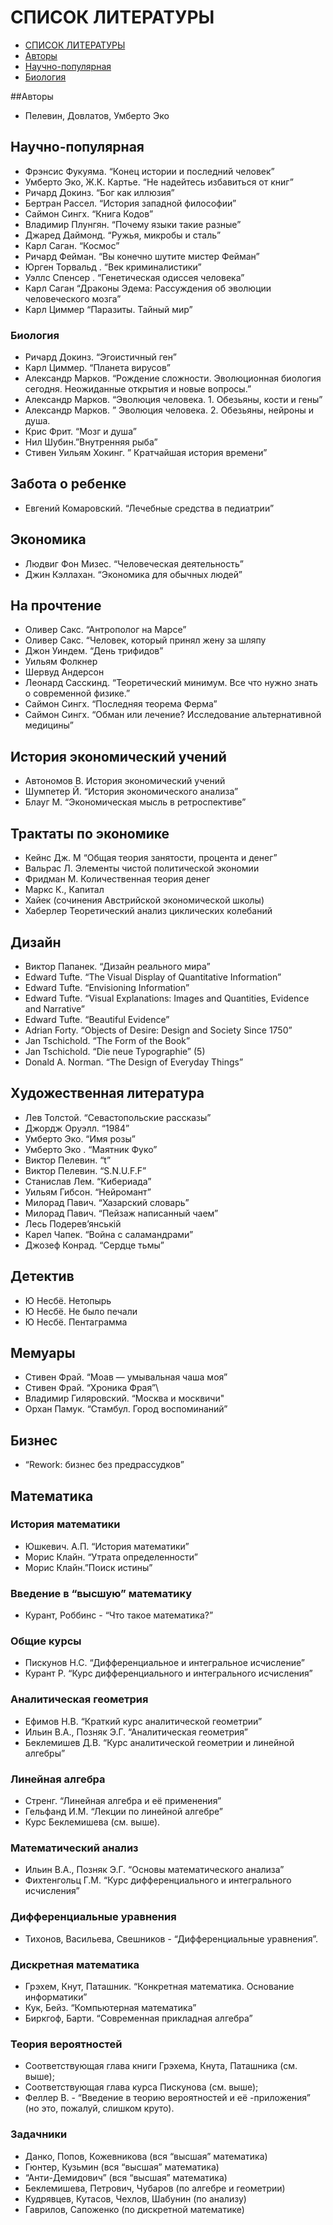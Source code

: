 
# СПИСОК ЛИТЕРАТУРЫ

- [СПИСОК ЛИТЕРАТУРЫ](#СПИСОК-ЛИТЕРАТУРЫ)
- [Авторы](#авторы)
- [Научно-популярная](#научно-популярная)
- [Биология](#Биология)

##Авторы

- Пелевин, Довлатов, Умберто Эко

## Научно-популярная

- Фрэнсис Фукуяма. “Конец истории и последний человек”
- Умберто Эко, Ж.К. Картье. “Не надейтесь избавиться от книг”
- Ричард Докинз. “Бог как иллюзия”
- Бертран Рассел. “История западной философии”
- Саймон Сингх. “Книга Кодов”
- Владимир Плунгян. “Почему языки такие разные”
- Джаред Даймонд. “Ружья, микробы и сталь”
- Карл Саган. “Космос”
- Ричард Фейман. “Вы конечно шутите мистер Фейман”
- Юрген Торвальд . “Век криминалистики”
- Уэллс Спенсер . “Генетическая одиссея человека”
- Карл Саган “Драконы Эдема: Рассуждения об эволюции человеческого мозга”
- Карл Циммер “Паразиты. Тайный мир”

### Биология

- Ричард Докинз. “Эгоистичный ген”
- Карл Циммер. “Планета вирусов”
- Александр Марков. “Рождение сложности. Эволюционная биология сегодня. Неожиданные открытия и новые вопросы.”
- Александр Марков. “Эволюция человека. 1. Обезьяны, кости и гены”
- Александр Марков. ” Эволюция человека. 2. Обезьяны, нейроны и душа.
- Крис Фрит. “Мозг и душа”
- Нил Шубин.”Внутренняя рыба”
- Стивен Уильям Хокинг. ” Кратчайшая история времени”

## Забота о ребенке

- Евгений Комаровский. “Лечебные средства в педиатрии”

## Экономика

- Людвиг Фон Мизес. “Человеческая деятельность”
- Джин Кэллахан. “Экономика для обычных людей”

## На прочтение

- Оливер Сакс. “Антрополог на Марсе”
- Оливер Сакс. “Человек, который принял жену за шляпу
- Джон Уиндем. “День трифидов”
- Уильям Фолкнер
- Шервуд Андерсон
- Леонард Сасскинд. “Теоретический минимум. Все что нужно знать о современной физике.”
- Саймон Сингх. “Последняя теорема Ферма”
- Саймон Сингх. “Обман или лечение? Исследование альтернативной медицины”

## История экономический учений

- Автономов В. История экономический учений
- Шумпетер Й. “История экономического анализа”
- Блауг М. “Экономическая мысль в ретроспективе”

## Трактаты по экономике

- Кейнс Дж. М “Общая теория занятости, процента и денег”
- Вальрас Л. Элементы чистой политической экономии
- Фридман М. Количественная теория денег
- Маркс К., Капитал
- Хайек (сочинения Австрийской экономической школы)
- Хаберлер Теоретический анализ циклических колебаний

## Дизайн

- Виктор Папанек. “Дизайн реального мира”
- Edward Tufte. “The Visual Display of Quantitative Information”
- Edward Tufte. “Envisioning Information”
- Edward Tufte. “Visual Explanations: Images and Quantities, Evidence and Narrative”
- Edward Tufte. “Beautiful Evidence”
- Adrian Forty. “Objects of Desire: Design and Society Since 1750”
- Jan Tschichold. “The Form of the Book”
- Jan Tschichold. “Die neue Typographie” (5)
- Donald A. Norman. “The Design of Everyday Things”

## Художественная литература

- Лев Толстой. “Севастопольские рассказы”
- Джордж Оруэлл. “1984”
- Умберто Эко. “Имя розы”
- Умберто Эко . “Маятник Фуко”
- Виктор Пелевин. “t”
- Виктор Пелевин. “S.N.U.F.F”
- Станислав Лем. “Кибериада”
- Уильям Гибсон. “Нейромант”
- Милорад Павич. “Хазарский словарь”
- Милорад Павич. “Пейзаж написанный чаем”
- Лесь Подерев’янськiй
- Карел Чапек. “Война с саламандрами”
- Джозеф Конрад. “Cердце тьмы”

## Детектив

- Ю Несбё. Нетопырь
- Ю Несбё. Не было печали
- Ю Несбё. Пентаграмма

## Мемуары

- Стивен Фрай. “Моав — умывальная чаша моя”
- Стивен Фрай. “Хроника Фрая”\
- Владимир Гиляровский. “Москва и москвичи"
- Орхан Памук. “Стамбул. Город воспоминаний”

## Бизнес

- “Rework: бизнес без предрассудков”

## Математика
### История математики

- Юшкевич. А.П. “История математики”
- Морис Клайн. “Утрата определенности”
- Морис Клайн.”Поиск истины”

### Введение в “высшую” математику

- Курант, Роббинс - “Что такое математика?”

### Общие курсы

- Пискунов Н.С. “Дифференциальное и интегральное исчисление”
- Курант Р. “Курс дифференциального и интегрального исчисления”

### Аналитическая геометрия

- Ефимов Н.В. “Краткий курс аналитической геометрии”
- Ильин В.А., Позняк Э.Г. “Аналитическая геометрия”
- Беклемишев Д.В. “Курс аналитической геометрии и линейной алгебры”

### Линейная алгебра

- Стренг. “Линейная алгебра и её применения”
- Гельфанд И.М. “Лекции по линейной алгебре”
- Курс Беклемишева (см. выше).

### Математический анализ

- Ильин В.А., Позняк Э.Г. “Основы математического анализа”
- Фихтенгольц Г.М. “Курс дифференциального и интегрального исчисления”

### Дифференциальные уравнения

- Тихонов, Васильева, Свешников - “Дифференциальные уравнения”.

### Дискретная математика

- Грэхем, Кнут, Паташник. “Конкретная математика. Основание информатики”
- Кук, Бейз. “Компьютерная математика”
- Биркгоф, Барти. “Современная прикладная алгебра”

### Теория вероятностей

- Соответствующая глава книги Грэхема, Кнута, Паташника (см. выше);
- Соответствующая глава курса Пискунова (см. выше);
- Феллер В. - “Введение в теорию вероятностей и её -приложения” (но это, пожалуй, слишком круто).

### Задачники

- Данко, Попов, Кожевникова (вся “высшая” математика)
- Гюнтер, Кузьмин (вся “высшая” математика)
- “Анти-Демидович” (вся “высшая” математика)
- Беклемишева, Петрович, Чубаров (по алгебре и геометрии)
- Кудрявцев, Кутасов, Чехлов, Шабунин (по анализу)
- Гаврилов, Сапоженко (по дискретной математике)
